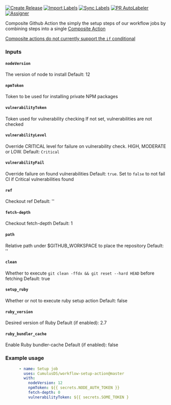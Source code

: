 [![Create Release][release-badge]][release-url]
[![Import Labels][import-labels-badge]][import-labels-url]
[![Sync Labels][sync-labels-badge]][sync-labels-url]
[![PR AutoLabeler][autolabeler-badge]][autolabeler-url]
[![Assigner][assigner-badge]][assigner-url]


Composite Github Action the simply the setup steps of our workflow jobs by combining
steps into a single [Composite Action][Composite Action]

[Composite actions do not currently support the `if` conditional][if]

[Composite Action]: https://docs.github.com/en/actions/creating-actions/creating-a-composite-action
[if]: https://github.com/actions/runner/issues/646#issuecomment-901358313

### Inputs
#### `nodeVersion`
The version of node to install
Default: 12

#### `npmToken`
Token to be used for installing private NPM packages

#### `vulnerabilityToken`
Token used for vulnerability checking
If not set, vulnerabilities are not checked

#### `vulnerabilityLevel`
Override CRITICAL level for failure on vulnerability check.  HIGH, MODERATE or LOW.
Default: `Critical`

#### `vulnerabilityFail`
Override failure on found vulnerabilities
Default: `true`.  Set to `false` to not fail CI if Critical vulnerabilities found

#### `ref`
Checkout ref
Default: ''

#### `fetch-depth`
Checkout fetch-depth
Default: 1

#### `path`
Relative path under $GITHUB_WORKSPACE to place the repository
Default: ''

#### `clean`
Whether to execute `git clean -ffdx && git reset --hard HEAD` before fetching
Default: true

#### `setup_ruby`
Whether or not to execute ruby setup action
Default: false

#### `ruby_version`
Desired version of Ruby
Default (if enabled): 2.7

#### `ruby_bundler_cache`
Enable Ruby bundler-cache
Default (if enabled): false

### Example usage
```yaml
      - name: Setup job
        uses: CumulusDS/workflow-setup-action@master
        with:
          nodeVersion: 12
          npmToken: ${{ secrets.NODE_AUTH_TOKEN }}
          fetch-depth: 0
          vulnerabilityToken: ${{ secrets.SOME_TOKEN }
```


[release-badge]: https://github.com/CumulusDS/workflow-setup-action/actions/workflows/release.yml/badge.svg
[release-url]: https://github.com/CumulusDS/workflow-setup-action/actions/workflows/release.yml
[import-labels-badge]: https://github.com/CumulusDS/workflow-setup-action/actions/workflows/labels_import.yml/badge.svg
[import-labels-url]: https://github.com/CumulusDS/workflow-setup-action/actions/workflows/labels_import.yml
[sync-labels-badge]: https://github.com/CumulusDS/workflow-setup-action/actions/workflows/labels_sync.yml/badge.svg
[sync-labels-url]: https://github.com/CumulusDS/workflow-setup-action/actions/workflows/labels_sync.yml
[autolabeler-badge]: https://github.com/CumulusDS/workflow-setup-action/actions/workflows/autolabeler.yml/badge.svg
[autolabeler-url]: https://github.com/CumulusDS/workflow-setup-action/actions/workflows/autolabeler.yml
[assigner-badge]: https://github.com/CumulusDS/workflow-setup-action/actions/workflows/assign.yml/badge.svg
[assigner-url]: https://github.com/CumulusDS/workflow-setup-action/actions/workflows/assign.yml
